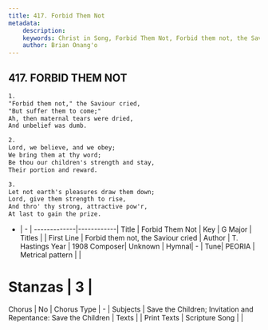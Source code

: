 ```yaml
---
title: 417. Forbid Them Not
metadata:
    description: 
    keywords: Christ in Song, Forbid Them Not, Forbid them not, the Saviour cried, 
    author: Brian Onang'o
---
```



## 417. FORBID THEM NOT

```txt
1.
"Forbid them not," the Saviour cried,
"But suffer them to come;"
Ah, then maternal tears were dried, 
And unbelief was dumb.

2.
Lord, we believe, and we obey;
We bring them at thy word;
Be thou our children's strength and stay,
Their portion and reward.

3.
Let not earth's pleasures draw them down;
Lord, give them strength to rise,
And thro' thy strong, attractive pow'r,
At last to gain the prize.
```

- |   -  |
-------------|------------|
Title | Forbid Them Not |
Key | G Major |
Titles |  |
First Line | Forbid them not, the Saviour cried |
Author | T. Hastings
Year | 1908
Composer| Unknown |
Hymnal|  - |
Tune| PEORIA |
Metrical pattern | |
# Stanzas | 3 |
Chorus | No |
Chorus Type | - |
Subjects | Save the Children; Invitation and Repentance: Save the Children |
Texts |  |
Print Texts | 
Scripture Song |  |
  
